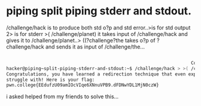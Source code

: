 # piping split piping stderr and stdout.
/challenge/hack is to produce both std o?p and std error..>is for std output 2> is for stderr >( /challenge/planet) it takes input of /challenge/hack and gives it to /challenge/planet..> ((?challenge?the takes o?p of ?challenge/hack and sends it as input of /challenge/the...
``` bash

                                                                     Connected!
hacker@piping~split-piping-stderr-and-stdout:~$ /challenge/hack > >( /challenge/planet ) 2> >( /challenge/the )
Congratulations, you have learned a redirection technique that even experts
struggle with! Here is your flag:
pwn.college{EEdufzU09amIOcVIqe6XNnuVPB9.dFDNwYDL1MjN0czW}
```
i asked helped from my friends to solve this...
